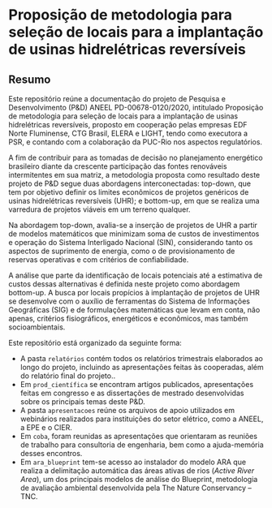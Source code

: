 # Proposição de metodologia para seleção de locais para a implantação de usinas hidrelétricas reversíveis
## Resumo
Este repositório reúne a documentação do projeto de Pesquisa e Desenvolvimento (P&D) ANEEL PD-00678-0120/2020, intitulado Proposição de metodologia para seleção de locais para a implantação de usinas hidrelétricas reversíveis, proposto em cooperação pelas empresas EDF Norte Fluminense, CTG Brasil, ELERA e LIGHT, tendo como executora a PSR, e contando com a colaboração da PUC-Rio nos aspectos regulatórios.

A fim de contribuir para as tomadas de decisão no planejamento energético brasileiro diante da crescente participação das fontes renováveis intermitentes em sua matriz, a metodologia proposta como resultado deste projeto de P&D segue duas abordagens interconectadas: top-down, que tem por objetivo definir os limites econômicos de projetos genéricos de usinas hidrelétricas reversíveis (UHR); e bottom-up, em que se realiza uma varredura de projetos viáveis em um terreno qualquer.

Na abordagem top-down, avalia-se a inserção de projetos de UHR a partir de modelos matemáticos que minimizam soma de custos de investimentos e operação do Sistema Interligado Nacional (SIN), considerando tanto os aspectos de suprimento de energia, como o de provisionamento de reservas operativas e com critérios de confiabilidade.

A análise que parte da identificação de locais potenciais até a estimativa de custos dessas alternativas é definida neste projeto como abordagem bottom-up. A busca por locais propícios à implantação de projetos de UHR se desenvolve com o auxílio de ferramentas do Sistema de Informações Geográficas (SIG) e de formulações matemáticas que levam em conta, não apenas, critérios fisiográficos, energéticos e econômicos, mas também socioambientais. 

Este repositório está organizado da seguinte forma: 

* A pasta `relatórios` contém todos os relatórios trimestrais elaborados ao longo do projeto, incluindo as apresentações feitas às cooperadas, além do relatório final do projeto..
* Em `prod_científica` se encontram artigos publicados, apresentações feitas em congresso e as dissertações de mestrado desenvolvidas sobre os principais temas deste P&D.
* A pasta `apresentacoes` reúne os arquivos de apoio utilizados em webinários realizados para instituições do setor elétrico, como a ANEEL, a EPE e o CIER.
* Em `coba`, foram reunidas as apresentações que orientaram as reuniões de trabalho para consultoria de engenharia, bem como a ajuda-memória desses encontros.
* Em `ara_blueprint` tem-se acesso ao instalador do modelo ARA que realiza a delimitação automática das áreas ativas de rios (_Active River Area_), um dos principais modelos de análise do Blueprint, metodologia de avaliação ambiental desenvolvida pela The Nature Conservancy – TNC.

